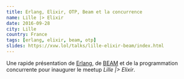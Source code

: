 ```yaml
---
title: Erlang, Elixir, OTP, Beam et la concurrence
name: Lille |> Elixir
date: 2016-09-28
city: Lille
country: France
tags: [erlang, elixir, beam, otp]
slides: https://xvw.lol/talks/lille-elixir-beam/index.html
---
```


Une rapide présentation de [Erlang](https://erlang.org), de
[BEAM](https://en.wikipedia.org/wiki/BEAM_(Erlang_virtual_machine)) et
de la programmation concurrente pour inaugurer le meetup _Lille |>
Elixir_.

